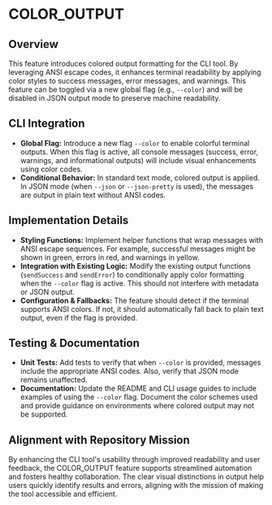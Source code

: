 # COLOR_OUTPUT

## Overview
This feature introduces colored output formatting for the CLI tool. By leveraging ANSI escape codes, it enhances terminal readability by applying color styles to success messages, error messages, and warnings. This feature can be toggled via a new global flag (e.g., `--color`) and will be disabled in JSON output mode to preserve machine readability.

## CLI Integration
- **Global Flag:** Introduce a new flag `--color` to enable colorful terminal outputs. When this flag is active, all console messages (success, error, warnings, and informational outputs) will include visual enhancements using color codes.
- **Conditional Behavior:** In standard text mode, colored output is applied. In JSON mode (when `--json` or `--json-pretty` is used), the messages are output in plain text without ANSI codes.

## Implementation Details
- **Styling Functions:** Implement helper functions that wrap messages with ANSI escape sequences. For example, successful messages might be shown in green, errors in red, and warnings in yellow.
- **Integration with Existing Logic:** Modify the existing output functions (`sendSuccess` and `sendError`) to conditionally apply color formatting when the `--color` flag is active. This should not interfere with metadata or JSON output.
- **Configuration & Fallbacks:** The feature should detect if the terminal supports ANSI colors. If not, it should automatically fall back to plain text output, even if the flag is provided.

## Testing & Documentation
- **Unit Tests:** Add tests to verify that when `--color` is provided, messages include the appropriate ANSI codes. Also, verify that JSON mode remains unaffected.
- **Documentation:** Update the README and CLI usage guides to include examples of using the `--color` flag. Document the color schemes used and provide guidance on environments where colored output may not be supported.

## Alignment with Repository Mission
By enhancing the CLI tool's usability through improved readability and user feedback, the COLOR_OUTPUT feature supports streamlined automation and fosters healthy collaboration. The clear visual distinctions in output help users quickly identify results and errors, aligning with the mission of making the tool accessible and efficient.